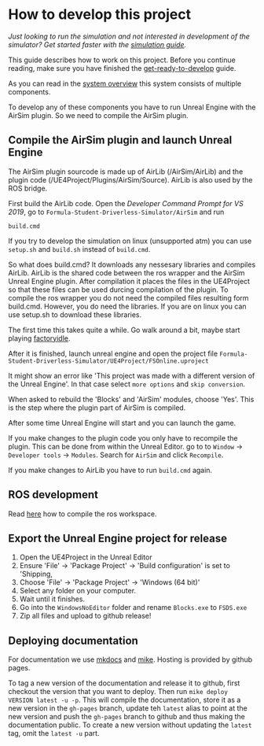 # How to develop this project
*Just looking to run the simulation and not interested in development of the simulator? Get started faster with the [simulation guide](how-to-simulate.md).*

This guide describes how to work on this project.
Before you continue reading, make sure you have finished the [get-ready-to-develop](get-ready-to-develop.md) guide.

As you can read in the [system overview](system-overview.md) this system consists of multiple components.


To develop any of these components you have to run Unreal Engine with the AirSim plugin.
So we need to compile the AirSim plugin.

## Compile the AirSim plugin and launch Unreal Engine
The AirSim plugin sourcode is made up of AirLib (/AirSim/AirLib) and the plugin code (/UE4Project/Plugins/AirSim/Source).
AirLib is also used by the ROS bridge.

First build the AirLib code. Open the _Developer Command Prompt for VS 2019_, go to `Formula-Student-Driverless-Simulator/AirSim` and run
```
build.cmd
```
If you try to develop the simulation on linux (unsupported atm) you can use `setup.sh` and `build.sh` instead of `build.cmd`.

So what does build.cmd? 
It downloads any nessesary libraries and compiles AirLib.
AirLib is the shared code between the ros wrapper and the AirSim Unreal Engine plugin.
After compilation it places the files in the UE4Project so that these files can be used durcing compilation of the plugin.
To compile the ros wrapper you do not need the compiled files resulting form build.cmd.
However, you do need the libraries. If you are on linux you can use setup.sh to download these libraries. 

The first time this takes quite a while. Go walk around a bit, maybe start playing [factoryidle](https://factoryidle.com/). 

After it is finished, launch unreal engine and open the project file `Formula-Student-Driverless-Simulator/UE4Project/FSOnline.uproject`

It might show an error like 'This project was made with a different version of the Unreal Engine'. In that case select `more options` and `skip conversion`.

When asked to rebuild the 'Blocks' and 'AirSim' modules, choose 'Yes'.
This is the step where the plugin part of AirSim is compiled.

After some time Unreal Engine will start and you can launch the game.

If you make changes to the plugin code you only have to recompile the plugin. 
This can be done from within the Unreal Editor. go to to `Window` -> `Developer tools` -> `Modules`. 
Search for `AirSim` and click `Recompile`.

If you make changes to AirLib you have to run `build.cmd` again.


## ROS development

Read [here](building-ros.md) how to compile the ros workspace.


## Export the Unreal Engine project for release
1. Open the UE4Project in the Unreal Editor
3. Ensure 'File' -> 'Package Project' -> 'Build configuration' is set to 'Shipping,
2. Choose 'File' -> 'Package Project' -> 'Windows (64 bit)'
3. Select any folder on your computer.
4. Wait until it finishes.
5. Go into the `WindowsNoEditor` folder and rename `Blocks.exe` to `FSDS.exe`
6. Zip all files and upload to github release!

## Deploying documentation
For documentation we use [mkdocs](https://www.mkdocs.org/) and [mike](https://github.com/jimporter/mike/).
Hosting is provided by github pages. 

To tag a new version of the documentation and release it to github, first checkout the version that you want to deploy.
Then run `mike deploy VERSION latest -u -p`.
This will compile the documentation, store it as a new version in the `gh-pages` branch, update teh `latest` alias to point at the new version and push the `gh-pages` branch to github and thus making the documentation public.
To create a new version without updating the `latest` tag, omit the `latest -u` part. 

